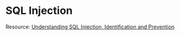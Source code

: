 # SQL Injection

Resource: [Understanding SQL Injection, Identification and Prevention](https://www.varonis.com/blog/sql-injection-identification-and-prevention-part-1)


